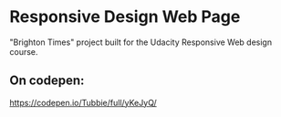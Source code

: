 # Responsive Design Web Page
"Brighton Times" project built for the Udacity Responsive Web design course. 

## On codepen:
https://codepen.io/Tubbie/full/yKeJyQ/
